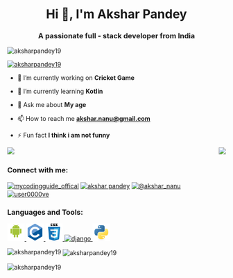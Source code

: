 <h1 align="center">Hi 👋, I'm Akshar Pandey</h1>
<h3 align="center">A passionate full - stack developer from India</h3>

<p align="left"> <img src="https://komarev.com/ghpvc/?username=aksharpandey19&label=Profile%20views&color=0e75b6&style=flat" alt="aksharpandey19" /> </p>

<p align="left"> <a href="https://github.com/ryo-ma/github-profile-trophy"><img src="https://github-profile-trophy.vercel.app/?username=aksharpandey19" alt="aksharpandey19" /></a> </p>

- 🔭 I’m currently working on **Cricket Game**

- 🌱 I’m currently learning **Kotlin**

- 💬 Ask me about **My age**

- 📫 How to reach me **akshar.nanu@gmail.com**

- ⚡ Fun fact **I think i am not funny**

<img src="https://media.tenor.com/UTrLSr85tYEAAAAM/happy-cat-cat.gif"/><img src="https://i.pinimg.com/originals/e4/26/70/e426702edf874b181aced1e2fa5c6cde.gif" height="200px" align="right"/>


<h3 align="left">Connect with me:</h3>
<p align="left">
<a href="https://linkedin.com/in/mycodingguide_offical" target="blank"><img align="center" src="https://raw.githubusercontent.com/rahuldkjain/github-profile-readme-generator/master/src/images/icons/Social/linked-in-alt.svg" alt="mycodingguide_offical" height="30" width="40" /></a>
<a href="https://www.youtube.com/c/akshar pandey" target="blank"><img align="center" src="https://raw.githubusercontent.com/rahuldkjain/github-profile-readme-generator/master/src/images/icons/Social/youtube.svg" alt="akshar pandey" height="30" width="40" /></a>
<a href="https://www.hackerrank.com/@akshar_nanu" target="blank"><img align="center" src="https://raw.githubusercontent.com/rahuldkjain/github-profile-readme-generator/master/src/images/icons/Social/hackerrank.svg" alt="@akshar_nanu" height="30" width="40" /></a>
<a href="https://www.leetcode.com/user0000ve" target="blank"><img align="center" src="https://raw.githubusercontent.com/rahuldkjain/github-profile-readme-generator/master/src/images/icons/Social/leet-code.svg" alt="user0000ve" height="30" width="40" /></a>
</p>

<h3 align="left">Languages and Tools:</h3>
<p align="left"> <a href="https://developer.android.com" target="_blank" rel="noreferrer"> <img src="https://raw.githubusercontent.com/devicons/devicon/master/icons/android/android-original-wordmark.svg" alt="android" width="40" height="40"/> </a> <a href="https://www.cprogramming.com/" target="_blank" rel="noreferrer"> <img src="https://raw.githubusercontent.com/devicons/devicon/master/icons/c/c-original.svg" alt="c" width="40" height="40"/> </a> <a href="https://www.w3schools.com/css/" target="_blank" rel="noreferrer"> <img src="https://raw.githubusercontent.com/devicons/devicon/master/icons/css3/css3-original-wordmark.svg" alt="css3" width="40" height="40"/> </a> <a href="https://www.djangoproject.com/" target="_blank" rel="noreferrer"> <img src="https://cdn.worldvectorlogo.com/logos/django.svg" alt="django" width="40" height="40"/> </a> <a href="https://www.python.org" target="_blank" rel="noreferrer"> <img src="https://raw.githubusercontent.com/devicons/devicon/master/icons/python/python-original.svg" alt="python" width="40" height="40"/> </a> </p>

<p><img align="left" src="https://github-readme-stats.vercel.app/api/top-langs?username=aksharpandey19&show_icons=true&locale=en&layout=compact" alt="aksharpandey19" /></p>

<p>&nbsp;<img align="center" src="https://github-readme-stats.vercel.app/api?username=aksharpandey19&show_icons=true&locale=en" alt="aksharpandey19" /></p>

<p><img align="center" src="https://github-readme-streak-stats.herokuapp.com/?user=aksharpandey19&" alt="aksharpandey19" /></p>
